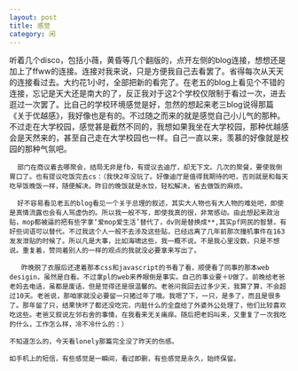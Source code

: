 ```yaml
---
layout: post
title: 感觉
category: 闲
---
```

听着几个disco，包括小薇，黄昏等几个翻版的，点开左侧的blog连接，想想还是加上了ffww的连接。连接对我来说，只是方便我自己去看罢了。省得每次从天天的连接看过去。大约花1小时，全部把新的看完了。在老五的blog上看见个不错的连接，忘记是天大还是南大的了，反正我对于这2个学校仅限制于看过一次，进去逛过一次罢了。比自己的学校环境感觉是好，忽然的想起来老三blog说得那篇《关于优越感》，我好像也是有的。不过随之而来的就是感觉自己小儿气的那种。不过走在大学校园，感觉甚是截然不同的，我想如果我坐在大学校园，那种优越感会是天然来的，甚至自己走在大学校园也一样。自己一直以来，羡慕的好像就是校园的那种气氛吧。

      部门在商议着去哪聚会，结局无非是fb，有提议去迪厅，却无下文。几次的聚餐，要使我倒胃口了。也有提议吃饭完去cs：（我快2年没玩了。好像迪厅是值得我期待的吧，否则就是和每天吃早饭晚饭一样，随便解决。昨日的晚饭就是水饺，轻松解决，省去做饭的麻烦。

      好不容易看见老五的blog看见一个关于总理的叙述，其实大人物也有大人物的难处吧，即使是真情流露也会有人骂虚伪的。所以我一般不写，即使我真的很，非常感动。由此想起来政治贴，mop都被逼的把有些字拿‘爱mop爱生活’替代了，dv则是替换成**,其实pf网民的智慧，有好些词语可以替代。不过我这个人一般不去涉及这些贴，已经远离了几年前那次撞机事件在163发发泄贴的时候了。所以凡是大事，比如海啸这些，我一概不说。不是我心里没数，只是不想说。重复着，赞同着别人的一样的观点的我就没必要拿来写出了。

       昨晚脱了衣服后还逮着那本css和javascript的书看了看，顺便看了同事的那本web desigin，虽然是白看。不过拿pl的web来养眼倒是事实。自己的事业要＋U做了。前晚给老爸老妈去电话，虽都是废话，但是觉得还是很温馨的。老爸问我回去过多少天，我算了算，不会超过10天。老爸说，那咱家就没必要留一只猪过年了哦。我嗯了下，一只，是多了，而且是很多了。那年留了只，结果快坏了都还没吃完，内脏什么的全盘给了外婆外公处理了，他们比较喜欢吃这些。老爸又叙说左邻右舍的事情，在我看来无关痛痒。随后把老妈叫来，又重复了一次我吃的什么，工作怎么样，冷不冷什么的：）

    不知道怎么的，今天看lonely那篇完全没了昨天的伤感。

    如手机上的短信，有些感觉是一瞬间，看过即删，有些感觉是永久，始终保留。